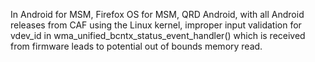 In Android for MSM, Firefox OS for MSM, QRD Android, with all Android releases from CAF using the Linux kernel, improper input validation for vdev_id in wma_unified_bcntx_status_event_handler() which is received from firmware leads to potential out of bounds memory read.